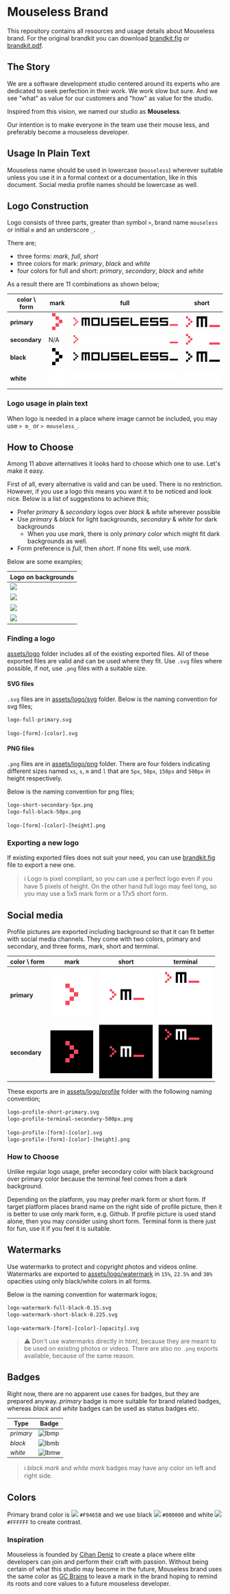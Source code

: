 # Mouseless Brand

This repository contains all resources and usage details about Mouseless brand.
For the original brandkit you can download [brandkit.fig](./brandkit.fig) or
[brandkit.pdf](./brandkit.pdf).

## The Story

We are a software development studio centered around its experts who are
dedicated to seek perfection in their work. We work slow but sure. And we see
"what" as value for our customers and "how" as value for the studio.

Inspired from this vision, we named our studio as __Mouseless__.

Our intention is to make everyone in the team use their mouse less, and
preferably become a mouseless developer.

## Usage In Plain Text

Mouseless name should be used in lowercase (`mouseless`) wherever suitable
unless you use it in a formal context or a documentation, like in this
document. Social media profile names should be lowercase as well.

## Logo Construction

Logo consists of three parts, greater than symbol `>`, brand name `mouseless`
or initial `m` and an underscore `_`.

There are;

- three forms: _mark_, _full_, _short_
- three colors for mark: _primary_, _black_ and _white_
- four colors for full and short: _primary_, _secondary_, _black_ and _white_

As a result there are 11 combinations as shown below;

| color \ form  | mark     | full     | short    |
| ---           | ---      | ---      | ---      |
| __primary__   | ![lmp][] | ![lfp][] | ![lsp][] |
| __secondary__ | N/A      | ![lfs][] | ![lss][] |
| __black__     | ![lmb][] | ![lfb][] | ![lsb][] |
| __white__     | ![lmw][] | ![lfw][] | ![lsw][] |

### Logo usage in plain text

When logo is needed in a place where image cannot be included, you may use
`> m_` or `> mouseless_`.

## How to Choose

Among 11 above alternatives it looks hard to choose which one to use. Let's
make it easy.

First of all, every alternative is valid and can be used. There is no
restriction. However, if you use a logo this means you want it to be noticed
and look nice. Below is a list of suggestions to achieve this;

- Prefer _primary_ & _secondary_ logos over _black_ & _white_ wherever possible
- Use _primary_ & _black_ for light backgrounds, _secondary_ & _white_ for dark
  backgrounds
  - When you use _mark_, there is only _primary_ color which might fit dark
    backgrounds as well.
- Form preference is _full_, then _short_. If none fits well, use _mark_.

Below are some examples;

| Logo on backgrounds                 |
| ---                                 |
| ![](./.files/primary-on-light.png)  |
| ![](./.files/secondary-on-dark.png) |
| ![](./.files/black-on-light.png)    |
| ![](./.files/white-on-dark.png)     |

### Finding a logo

[assets/logo](./assets/logo) folder includes all of the existing exported
files. All of these exported files are valid and can be used where they fit.
Use `.svg` files where possible, if not, use `.png` files with a suitable size.

#### SVG files

`.svg` files are in [assets/logo/svg](./assets/logo/svg) folder. Below is the
naming convention for svg files;

```
logo-full-primary.svg

logo-[form]-[color].svg
```

#### PNG files

`.png` files are in [assets/logo/png](./assets/logo/png) folder. There are four
folders indicating different sizes named `xs`, `s`, `m` and `l` that are `5px`,
`50px`, `150px` and  `500px` in height respectively.

Below is the naming convention for png files;

```
logo-short-secondary-5px.png
logo-full-black-50px.png

logo-[form]-[color]-[height].png
```

### Exporting a new logo

If existing exported files does not suit your need, you can use
[brandkit.fig](./brandkit.fig) file to export a new one.

> ℹ️  Logo is pixel compliant, so you can use a perfect logo even if you have 5
> pixels of height. On the other hand full logo may feel long, so you may use a
> 5x5 mark form or a 17x5 short form.

## Social media

Profile pictures are exported including background so that it can fit better
with social media channels. They come with two colors, primary and secondary,
and three forms, mark, short and terminal.

| color \ form  | mark      | short     | terminal  |
| ---           | ---       | ---       | ---       |
| __primary__   | ![lpmp][] | ![lpsp][] | ![lptp][] |
| __secondary__ | ![lpms][] | ![lpss][] | ![lpts][] |

These exports are in [assets/logo/profile](./assets/logo/profile) folder with
the following naming convention;

```
logo-profile-short-primary.svg
logo-profile-terminal-secondary-500px.png

logo-profile-[form]-[color].svg
logo-profile-[form]-[color]-[height].png
```

### How to Choose

Unlike regular logo usage, prefer secondary color with black background over
primary color because the terminal feel comes from a dark background.

Depending on the platform, you may prefer mark form or short form. If target
platform places brand name on the right side of profile picture, then it is
better to use only mark form, e.g. Github. If profile picture is used stand
alone, then you may consider using short form. Terminal form is there just for
fun, use it if you feel it is suitable.

## Watermarks

Use watermarks to protect and copyright photos and videos online. Watermarks
are exported to [assets/logo/watermark](./assets/logo/watermark) in `15%`,
`22.5%` and `30%` opacities using only black/white colors in all forms.

Below is the naming convention for watermark logos;

```
logo-watermark-full-black-0.15.svg
logo-watermark-short-black-0.225.svg

logo-watermark-[form]-[color]-[opacity].svg
```

> ⚠️  Don't use watermarks directly in html, because they are meant to be used
> on existing photos or videos. There are also no `.png` exports available,
> because of the same reason.

## Badges

Right now, there are no apparent use cases for badges, but they are prepared
anyway. _primary_ badge is more suitable for brand related badges, whereas
_black_ and _white_ badges can be used as status badges etc.

| Type      | Badge     |
| ---       | ---       |
| _primary_ | ![lbmp][] |
| _black_   | ![lbmb][] |
| _white_   | ![lbmw][] |

> ℹ️  _black mark_ and _white mark_ badges may have any color on left and right
> side.
## Colors

Primary brand color is ![](https://via.placeholder.com/20/F9465B/000000?text=+)
`#F9465B` and we use black
![](https://via.placeholder.com/20/000000/000000?text=+) `#000000` and white
![](https://via.placeholder.com/20/FFFFFF/000000?text=+) `#FFFFFF` to create
contrast.

### Inspiration

Mouseless is founded by [Cihan Deniz](https://github.com/cihandeniz) to create
a place where elite developers can join and perform their craft with passion.
Without being certain of what this studio may become in the future, Mouseless
brand uses the same color as [GC
Brains](https://github.com/gcbrains/brand#colors) to leave a mark in the brand
hoping to remind its roots and core values to a future mouseless developer.

[lmp]: ./assets/logo/png/s/logo-mark-primary-50px.png
[lmb]: ./assets/logo/png/s/logo-mark-black-50px.png
[lmw]: ./assets/logo/png/s/logo-mark-white-50px.png
[lfp]: ./assets/logo/png/s/logo-full-primary-50px.png
[lfs]: ./assets/logo/png/s/logo-full-secondary-50px.png
[lfb]: ./assets/logo/png/s/logo-full-black-50px.png
[lfw]: ./assets/logo/png/s/logo-full-white-50px.png
[lsp]: ./assets/logo/png/s/logo-short-primary-50px.png
[lss]: ./assets/logo/png/s/logo-short-secondary-50px.png
[lsb]: ./assets/logo/png/s/logo-short-black-50px.png
[lsw]: ./assets/logo/png/s/logo-short-white-50px.png
[lpmp]: ./assets/logo/profile/logo-profile-mark-primary-100px.png
[lpms]: ./assets/logo/profile/logo-profile-mark-secondary-100px.png
[lpsp]: ./assets/logo/profile/logo-profile-short-primary-125px.png
[lpss]: ./assets/logo/profile/logo-profile-short-secondary-125px.png
[lptp]: ./assets/logo/profile/logo-profile-terminal-primary-125px.png
[lpts]: ./assets/logo/profile/logo-profile-terminal-secondary-125px.png

[lbmp]: ...
[lbmb]: ...
[lbmw]: ...
